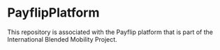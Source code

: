 # PayflipPlatform
This repository is associated with the Payflip platform that is part of the International Blended Mobility Project. 
